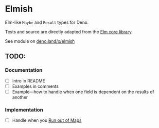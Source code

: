 # Elmish

Elm-like `Maybe` and `Result` types for Deno.

Tests and source are directly adapted from the [Elm core library](https://package.elm-lang.org/packages/elm/core/latest/).

See module on [deno.land/x/elmish](https://deno.land/x/elmish)


## TODO:
### Documentation
- [ ] Intro in README
- [ ] Examples in comments
- [ ] Example—how to handle when one field is dependent on the results of another

### Implementation
- [ ] Handle when you [Run out of Maps](https://thoughtbot.com/blog/running-out-of-maps)

